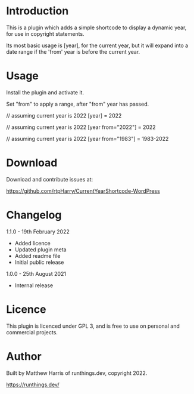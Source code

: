 # Introduction
This is a plugin which adds a simple shortcode to display a dynamic
year, for use in copyright statements.

Its most basic usage is [year], for the current year, but it will expand
into a date range if the 'from' year is before the current year.

# Usage
Install the plugin and activate it.

Set "from" to apply a range, after "from" year has passed.

// assuming current year is 2022
[year] = 2022

// assuming current year is 2022
[year from="2022"] = 2022

// assuming current year is 2022
[year from="1983"] = 1983-2022

# Download
Download and contribute issues at:

https://github.com/rtpHarry/CurrentYearShortcode-WordPress

# Changelog
1.1.0 - 19th February 2022
  - Added licence
  - Updated plugin meta
  - Added readme file
  - Initial public release

1.0.0 - 25th August 2021
  - Internal release

# Licence
This plugin is licenced under GPL 3, and is free to use on personal and 
commercial projects.

# Author
Built by Matthew Harris of runthings.dev, copyright 2022.

https://runthings.dev/
